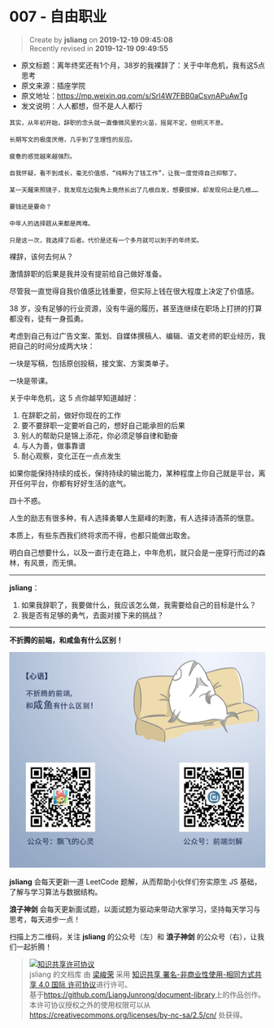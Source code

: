 007 - 自由职业
===

> Create by **jsliang** on **2019-12-19 09:45:08**  
> Recently revised in **2019-12-19 09:49:55**

* 原文标题：离年终奖还有1个月，38岁的我裸辞了：关于中年危机，我有这5点思考
* 原文来源：插座学院
* 原文地址：https://mp.weixin.qq.com/s/SrI4W7FBB0aCsvnAPuAwTg
* 发文说明：人人都想，但不是人人都行

```
其实，从年初开始，辞职的念头就一直像微风里的火苗，摇晃不定，但明灭不息。

长期写文的极度厌倦，几乎到了生理性的反应。

疲惫的感觉越来越强烈。

自我怀疑，看不到成长，毫无价值感，“纯粹为了钱工作”，让我一度觉得自己抑郁了。

某一天醒来照镜子，我发现左边鬓角上竟然长出了几根白发，想要拔掉，却发现何止是几根……

要钱还是要命？

中年人的选择题从来都是两难。

只是这一次，我选择了后者。代价是还有一个多月就可以到手的年终奖。
```

裸辞，该何去何从？

激情辞职的后果是我并没有提前给自己做好准备。

尽管我一直觉得自我价值感比钱重要，但实际上钱在很大程度上决定了价值感。

38 岁，没有足够的行业资源，没有牛逼的履历，甚至连继续在职场上打拼的打算都没有，徒有一身孤勇。

考虑到自己有过广告文案、策划、自媒体撰稿人、编辑、语文老师的职业经历，我把自己的时间分成两大块：

一块是写稿，包括原创投稿，接文案、方案类单子。

一块是带课。

关于中年危机，这 5 点你越早知道越好：

1. 在辞职之前，做好你现在的工作
2. 要不要辞职一定要听自己的，想好自己能承担的后果
3. 别人的帮助只是锦上添花，你必须足够自律和勤奋
4. 与人为善，做事靠谱
5. 耐心观察，变化正在一点点发生

如果你能保持持续的成长，保持持续的输出能力，某种程度上你自己就是平台，离开任何平台，你都有好好生活的底气。

四十不惑。

人生的励志有很多种，有人选择勇攀人生巅峰的刺激，有人选择诗酒茶的惬意。

本质上，有些东西我们终将求而不得，也都只能做出取舍。

明白自己想要什么，以及一直行走在路上，中年危机，就只会是一座穿行而过的森林，有风景，而无惧。

---

**jsliang**：

1. 如果我辞职了，我要做什么，我应该怎么做，我需要给自己的目标是什么？
2. 我是否有足够的勇气，去面对接下来的挑战？

---

**不折腾的前端，和咸鱼有什么区别！**

![图](../../../../public-repertory/img/z-index-small.png)

**jsliang** 会每天更新一道 LeetCode 题解，从而帮助小伙伴们夯实原生 JS 基础，了解与学习算法与数据结构。

**浪子神剑** 会每天更新面试题，以面试题为驱动来带动大家学习，坚持每天学习与思考，每天进步一点！

扫描上方二维码，关注 **jsliang** 的公众号（左）和 **浪子神剑** 的公众号（右），让我们一起折腾！

> <a rel="license" href="http://creativecommons.org/licenses/by-nc-sa/4.0/"><img alt="知识共享许可协议" style="border-width:0" src="https://i.creativecommons.org/l/by-nc-sa/4.0/88x31.png" /></a><br /><span xmlns:dct="http://purl.org/dc/terms/" property="dct:title">jsliang 的文档库</span> 由 <a xmlns:cc="http://creativecommons.org/ns#" href="https://github.com/LiangJunrong/document-library" property="cc:attributionName" rel="cc:attributionURL">梁峻荣</a> 采用 <a rel="license" href="http://creativecommons.org/licenses/by-nc-sa/4.0/">知识共享 署名-非商业性使用-相同方式共享 4.0 国际 许可协议</a>进行许可。<br />基于<a xmlns:dct="http://purl.org/dc/terms/" href="https://github.com/LiangJunrong/document-library" rel="dct:source">https://github.com/LiangJunrong/document-library</a>上的作品创作。<br />本许可协议授权之外的使用权限可以从 <a xmlns:cc="http://creativecommons.org/ns#" href="https://creativecommons.org/licenses/by-nc-sa/2.5/cn/" rel="cc:morePermissions">https://creativecommons.org/licenses/by-nc-sa/2.5/cn/</a> 处获得。